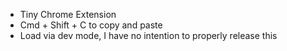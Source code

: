 - Tiny Chrome Extension
- Cmd + Shift + C to copy and paste
- Load via dev mode, I have no intention to properly release this
